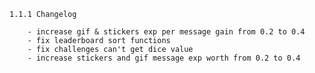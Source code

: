 
    1.1.1 Changelog

        - increase gif & stickers exp per message gain from 0.2 to 0.4
        - fix leaderboard sort functions
        - fix challenges can't get dice value
        - increase stickers and gif message exp worth from 0.2 to 0.4